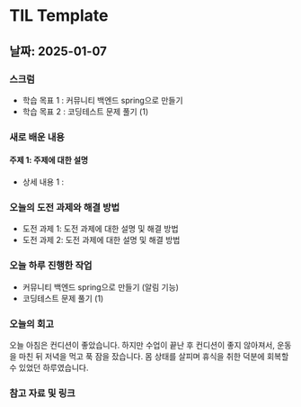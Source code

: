 # TIL Template

## 날짜: 2025-01-07

### 스크럼
- 학습 목표 1 : 커뮤니티 백엔드 spring으로 만들기
- 학습 목표 2 : 코딩테스트 문제 풀기 (1)

### 새로 배운 내용
#### 주제 1: 주제에 대한 설명
- 상세 내용 1 :

### 오늘의 도전 과제와 해결 방법
- 도전 과제 1: 도전 과제에 대한 설명 및 해결 방법
- 도전 과제 2: 도전 과제에 대한 설명 및 해결 방법

### 오늘 하루 진행한 작업
- 커뮤니티 백엔드 spring으로 만들기 (알림 기능)
- 코딩테스트 문제 풀기 (1)

### 오늘의 회고
오늘 아침은 컨디션이 좋았습니다. 하지만 수업이 끝난 후 컨디션이 좋지 않아져서, 운동을 마친 뒤 저녁을 먹고 푹 잠을 잤습니다. 몸 상태를 살피며 휴식을 취한 덕분에 회복할 수 있었던 하루였습니다.

### 참고 자료 및 링크